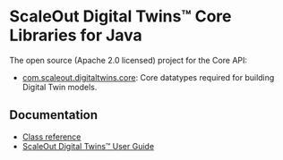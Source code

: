 # ScaleOut Digital Twins&trade; Core Libraries for Java

The open source (Apache 2.0 licensed) project for the Core API:

- [com.scaleout.digitaltwins.core](https://repo.scaleoutsoftware.com/#artifact/com.scaleoutsoftware.digitaltwin/core): Core datatypes required for building Digital Twin models.


## Documentation
- [Class reference](https://scaleoutsoftware.github.io/JavaDigitalTwinCore/)
- [ScaleOut Digital Twins&trade; User Guide](https://static.scaleoutsoftware.com/docs/digital_twin_user_guide/index.html)